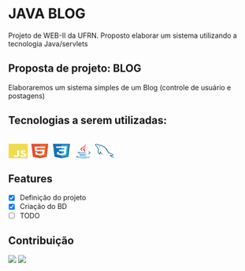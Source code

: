 # JAVA BLOG
Projeto de WEB-II da UFRN. Proposto elaborar um sistema utilizando a tecnologia Java/servlets

## Proposta de projeto: BLOG
Elaboraremos um sistema simples de um Blog (controle de usuário e postagens)

## Tecnologias a serem utilizadas:
<div style="display: inline_block"><br>
  <img align="center" alt="Danilo-Js" height="30" width="40" src="https://raw.githubusercontent.com/devicons/devicon/master/icons/javascript/javascript-plain.svg">
  <img align="center" alt="Danilo-HTML" height="30" width="40" src="https://raw.githubusercontent.com/devicons/devicon/master/icons/html5/html5-original.svg">
  <img align="center" alt="Danilo-CSS" height="30" width="40" src="https://raw.githubusercontent.com/devicons/devicon/master/icons/css3/css3-original.svg">  
  <img align="center" alt="Danilo-PHP" height="30" width="40" src="https://raw.githubusercontent.com/devicons/devicon/master/icons/java/java-original.svg">
  <img align="center" alt="Danilo-PHP" height="30" width="40" src="https://raw.githubusercontent.com/devicons/devicon/master/icons/mysql/mysql-original.svg">
</div>

## Features
- [x] Definição do projeto
- [x] Criação do BD
- [ ] TODO

## Contribuição
<a href="https://github.com/DaniloThiago"><img class="rounded-1 avatar-user" src="https://avatars.githubusercontent.com/u/7073492?v=4" width=50 style></a>
<a href="https://github.com/hagliberto"><img class="rounded-1 avatar-user" src="https://avatars.githubusercontent.com/u/9095903?v=4" width=50 style></a>
